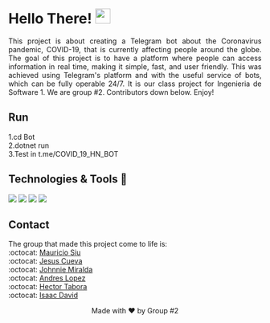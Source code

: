 # Hello There! <img src="https://raw.githubusercontent.com/MartinHeinz/MartinHeinz/master/wave.gif" width="30px">

<p align="justify">This project is about creating a Telegram bot about the Coronavirus pandemic, COVID-19, that is currently affecting people around the globe. The goal of this project is to have a platform where people can access information in real time, making it simple, fast, and user friendly. 
This was achieved using Telegram's platform and with the useful service of bots, which can be fully operable 24/7. It is our class project for Ingenieria de Software 1. We are group #2. Contributors down below. Enjoy!
</p>

## Run
<p align="justify">1.cd Bot <br/>  2.dotnet run  <br/>  3.Test in t.me/COVID_19_HN_BOT
</p>


## Technologies & Tools 🧰
![](https://img.shields.io/badge/Framework-.Net%20Core-red)
![](https://img.shields.io/badge/OS-Linux-brightgreen)
![](https://img.shields.io/badge/Editor-VSCode-yellow)
![](https://img.shields.io/badge/Code-C%23-blue)

## Contact
The group that made this project come to life is: <br>
:octocat: [Mauricio Siu](https://github.com/Siumauricio "Mauricio Siu Github Profile") <br>
:octocat: [Jesus Cueva](https://github.com/jcueva1109 "Jesus Cueva Github Profile") <br>
:octocat: [Johnnie Miralda](https://github.com/JohnnieMiralda "Johnnie Miralda Github Profile") <br>
:octocat: [Andres Lopez](https://github.com/Landres20 "Andres Lopez Github Profile") <br>
:octocat: [Hector Tabora](https://github.com/hectam "Hector Tabora Github Profile") <br>
:octocat: [Isaac David](https://github.com/isaacdvid1596 "Isaac David Github Profile") <br>

<p align="center">Made with ❤️ by Group #2 </p>
